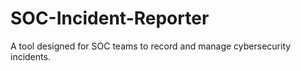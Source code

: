 # SOC-Incident-Reporter
A tool designed for SOC teams to record and manage cybersecurity incidents.

